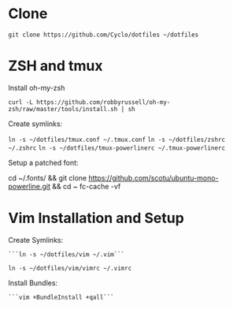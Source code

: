 # Clone 

  ```git clone https://github.com/Cyclo/dotfiles ~/dotfiles```


# ZSH and tmux

Install oh-my-zsh

  ```curl -L https://github.com/robbyrussell/oh-my-zsh/raw/master/tools/install.sh | sh```

Create symlinks:

  ```ln -s ~/dotfiles/tmux.conf ~/.tmux.conf```
  ```ln -s ~/dotfiles/zshrc ~/.zshrc```
  ```ln -s ~/dotfiles/tmux-powerlinerc ~/.tmux-powerlinerc```

Setup a patched font:

  cd ~/.fonts/ && git clone https://github.com/scotu/ubuntu-mono-powerline.git && cd ~
  fc-cache -vf

# Vim Installation and Setup

Create Symlinks:

	```ln -s ~/dotfiles/vim ~/.vim```
  ```ln -s ~/dotfiles/vim/vimrc ~/.vimrc```

Install Bundles:

	```vim +BundleInstall +qall```
